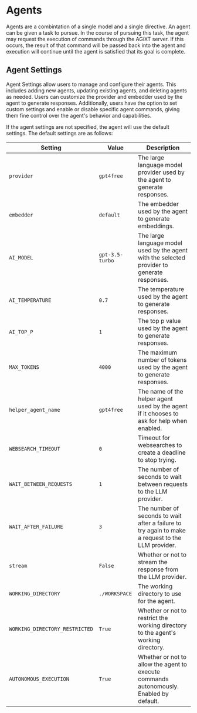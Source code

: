 # Agents
Agents are a combintation of a single model and a single directive. An agent can be given a task to pursue. In the course of pursuing this task, the agent may request the execution of commands through the AGiXT server. If this occurs, the result of that command will be passed back into the agent and execution will continue until the agent is satisfied that its goal is complete.

## Agent Settings
Agent Settings allow users to manage and configure their agents. This includes adding new agents, updating existing agents, and deleting agents as needed. Users can customize the provider and embedder used by the agent to generate responses. Additionally, users have the option to set custom settings and enable or disable specific agent commands, giving them fine control over the agent's behavior and capabilities.

If the agent settings are not specified, the agent will use the default settings. The default settings are as follows:

| Setting | Value | Description |
| --- | --- | --- |
| `provider` | `gpt4free` | The large language model provider used by the agent to generate responses. |
| `embedder` | `default` | The embedder used by the agent to generate embeddings. |
| `AI_MODEL` | `gpt-3.5-turbo` | The large language model used by the agent with the selected provider to generate responses. |
| `AI_TEMPERATURE` | `0.7` | The temperature used by the agent to generate responses. |
| `AI_TOP_P` | `1` | The top p value used by the agent to generate responses. |
| `MAX_TOKENS` | `4000` | The maximum number of tokens used by the agent to generate responses. |
| `helper_agent_name` | `gpt4free` | The name of the helper agent used by the agent if it chooses to ask for help when enabled. |
| `WEBSEARCH_TIMEOUT` | `0` | Timeout for websearches to create a deadline to stop trying. |
| `WAIT_BETWEEN_REQUESTS` | `1` | The number of seconds to wait between requests to the LLM provider. |
| `WAIT_AFTER_FAILURE` | `3` | The number of seconds to wait after a failure to try again to make a request to the LLM provider. |
| `stream` | `False` | Whether or not to stream the response from the LLM provider. |
| `WORKING_DIRECTORY` | `./WORKSPACE` | The working directory to use for the agent. |
| `WORKING_DIRECTORY_RESTRICTED` | `True` | Whether or not to restrict the working directory to the agent's working directory. |
| `AUTONOMOUS_EXECUTION` | `True` | Whether or not to allow the agent to execute commands autonomously. Enabled by default. |
